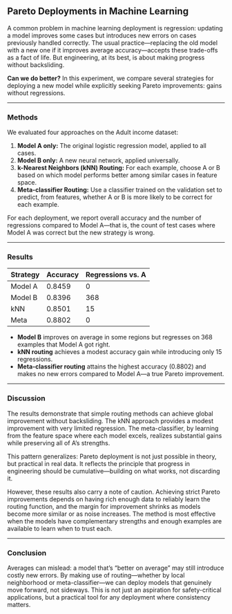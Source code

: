 ## Pareto Deployments in Machine Learning

A common problem in machine learning deployment is regression: updating a model improves some cases but introduces new errors on cases previously handled correctly. The usual practice—replacing the old model with a new one if it improves average accuracy—accepts these trade-offs as a fact of life. But engineering, at its best, is about making progress without backsliding.

**Can we do better?** In this experiment, we compare several strategies for deploying a new model while explicitly seeking Pareto improvements: gains without regressions.

---

### Methods

We evaluated four approaches on the Adult income dataset:

1. **Model A only:** The original logistic regression model, applied to all cases.
2. **Model B only:** A new neural network, applied universally.
3. **k-Nearest Neighbors (kNN) Routing:** For each example, choose A or B based on which model performs better among similar cases in feature space.
4. **Meta-classifier Routing:** Use a classifier trained on the validation set to predict, from features, whether A or B is more likely to be correct for each example.

For each deployment, we report overall accuracy and the number of regressions compared to Model A—that is, the count of test cases where Model A was correct but the new strategy is wrong.

---

### Results

| Strategy | Accuracy | Regressions vs. A |
|:---------|:---------|:------------------|
| Model A  | 0.8459   | 0                 |
| Model B  | 0.8396   | 368               |
| kNN      | 0.8501   | 15                |
| Meta     | 0.8802   | 0                 |

- **Model B** improves on average in some regions but regresses on 368 examples that Model A got right.
- **kNN routing** achieves a modest accuracy gain while introducing only 15 regressions.
- **Meta-classifier routing** attains the highest accuracy (0.8802) and makes no new errors compared to Model A—a true Pareto improvement.

---

### Discussion

The results demonstrate that simple routing methods can achieve global improvement without backsliding. The kNN approach provides a modest improvement with very limited regression. The meta-classifier, by learning from the feature space where each model excels, realizes substantial gains while preserving all of A’s strengths.

This pattern generalizes: Pareto deployment is not just possible in theory, but practical in real data. It reflects the principle that progress in engineering should be cumulative—building on what works, not discarding it.

However, these results also carry a note of caution. Achieving strict Pareto improvements depends on having rich enough data to reliably learn the routing function, and the margin for improvement shrinks as models become more similar or as noise increases. The method is most effective when the models have complementary strengths and enough examples are available to learn when to trust each.

---

### Conclusion

Averages can mislead: a model that’s “better on average” may still introduce costly new errors. By making use of routing—whether by local neighborhood or meta-classifier—we can deploy models that genuinely move forward, not sideways. This is not just an aspiration for safety-critical applications, but a practical tool for any deployment where consistency matters.

